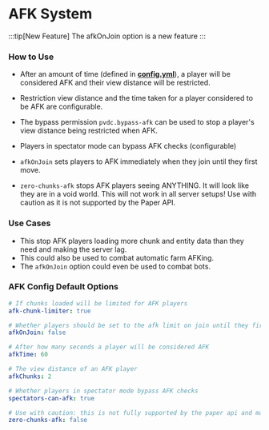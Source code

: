 # AFK System

:::tip[New Feature]
The afkOnJoin option is a new feature
:::

### How to Use
- After an amount of time (defined in **[config.yml](../config/config.yml.md)**), a player will be considered AFK and their view distance will be restricted.
- Restriction view distance and the time taken for a player considered to be AFK are configurable.
- The bypass permission `pvdc.bypass-afk` can be used to stop a player's view distance being restricted when AFK.
- Players in spectator mode can bypass AFK checks (configurable)

- `afkOnJoin` sets players to AFK immediately when they join until they first move.
- `zero-chunks-afk` stops AFK players seeing ANYTHING. It will look like they are in a void world. This will not work in all server setups! Use with caution as it is not supported by the Paper API.

### Use Cases
- This stop AFK players loading more chunk and entity data than they need and making the server lag.
- This could also be used to combat automatic farm AFKing.
- The `afkOnJoin` option could even be used to combat bots.

### AFK Config Default Options

```yaml title="/PlayerViewDistanceController/config.yml"
# If chunks loaded will be limited for AFK players
afk-chunk-limiter: true

# Whether players should be set to the afk limit on join until they first move
afkOnJoin: false

# After how many seconds a player will be considered AFK
afkTime: 60

# The view distance of an AFK player
afkChunks: 2

# Whether players in spectator mode bypass AFK checks
spectators-can-afk: true

# Use with caution: this is not fully supported by the paper api and may cause visual glitches
zero-chunks-afk: false
```